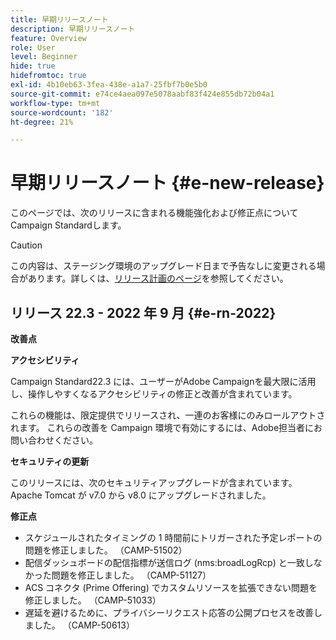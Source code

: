 ```yaml
---
title: 早期リリースノート
description: 早期リリースノート
feature: Overview
role: User
level: Beginner
hide: true
hidefromtoc: true
exl-id: 4b10eb63-3fea-438e-a1a7-25fbf7b0e5b0
source-git-commit: e74ce4aea097e5078aabf83f424e855db72b04a1
workflow-type: tm+mt
source-wordcount: '182'
ht-degree: 21%

---
```



# 早期リリースノート {#e-new-release}

このページでは、次のリリースに含まれる機能強化および修正点についてCampaign Standardします。

>[!CAUTION]
>
> この内容は、ステージング環境のアップグレード日まで予告なしに変更される場合があります。詳しくは、[リリース計画のページ](../../rn/using/release-planning.md)を参照してください。

## リリース 22.3 - 2022 年 9 月 {#e-rn-2022}

**改善点**

**アクセシビリティ**

Campaign Standard22.3 には、ユーザーがAdobe Campaignを最大限に活用し、操作しやすくなるアクセシビリティの修正と改善が含まれています。

これらの機能は、限定提供でリリースされ、一連のお客様にのみロールアウトされます。 これらの改善を Campaign 環境で有効にするには、Adobe担当者にお問い合わせください。

<!--
* **Data retention**

    Data retention periods have been reduced to avoid overloading Campaign server. However, you can still modify these values and define a custom period of time based on your needs and data retention policies. To change retention periods, contact Adobe.
-->

**セキュリティの更新**

このリリースには、次のセキュリティアップグレードが含まれています。Apache Tomcat が v7.0 から v8.0 にアップグレードされました。

**修正点**

* スケジュールされたタイミングの 1 時間前にトリガーされた予定レポートの問題を修正しました。 （CAMP-51502）
* 配信ダッシュボードの配信指標が送信ログ (nms:broadLogRcp) と一致しなかった問題を修正しました。 （CAMP-51127）
* ACS コネクタ (Prime Offering) でカスタムリソースを拡張できない問題を修正しました。 （CAMP-51033）
* 遅延を避けるために、プライバシーリクエスト応答の公開プロセスを改善しました。 （CAMP-50613）